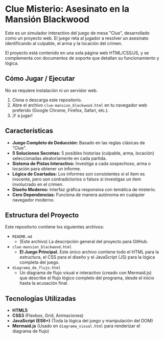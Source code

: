 # Clue Misterio: Asesinato en la Mansión Blackwood

Este es un simulador interactivo del juego de mesa "Clue", desarrollado como un proyecto web. El juego reta al jugador a resolver un asesinato identificando al culpable, el arma y la locación del crimen.

El proyecto está contenido en una sola página web HTML/CSS/JS, y se complementa con documentos de soporte que detallan su funcionamiento y lógica.

## Cómo Jugar / Ejecutar

No se requiere instalación ni un servidor web.

1. Clona o descarga este repositorio.
2. Abre el archivo `clue-mansion_blackwood.html` en tu navegador web preferido (Google Chrome, Firefox, Safari, etc.).
3. ¡Y a jugar!

## Características

* **Juego Completo de Deducción:** Basado en las reglas clásicas de "Clue".
* **5 Soluciones Secretas:** 5 posibles historias (culpable, arma, locación) seleccionadas aleatoriamente en cada partida.
* **Sistema de Pistas Interactivo:** Investiga a cada sospechoso, arma o locación para obtener un informe.
* **Lógica de Coartadas:** Los informes son consistentes si el ítem es inocente, pero son contradictorios o falsos si investigas un ítem involucrado en el crimen.
* **Diseño Moderno:** Interfaz gráfica responsiva con temática de misterio.
* **Cero Dependencias:** Funciona de manera autónoma en cualquier navegador moderno.

## Estructura del Proyecto

Este repositorio contiene los siguientes archivos:

* `README.md`
  * (Este archivo) La descripción general del proyecto para GitHub.
* `clue-mansion_blackwood.html`
  * **El Juego Principal.** Este único archivo contiene todo el HTML para la estructura, el CSS para el diseño y el JavaScript (JS) para la lógica completa del juego.
* `diagrama_de_flujo.html`
  * Un diagrama de flujo visual e interactivo (creado con Mermaid.js) que describe el flujo lógico completo del programa, desde el inicio hasta la acusación final.

## Tecnologías Utilizadas

* **HTML5**
* **CSS3** (Flexbox, Grid, Animaciones)
* **JavaScript (ES6+)** (Toda la lógica del juego y manipulación del DOM)
* **Mermaid.js** (Usado en `diagrama_visual.html` para renderizar el diagrama de flujo)

